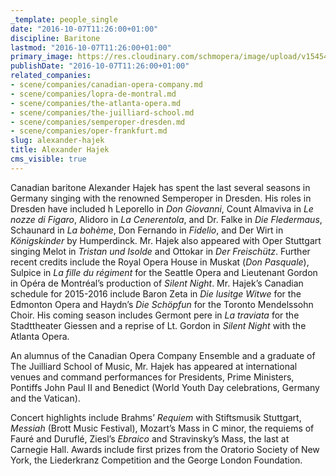 ```yaml
---
_template: people_single
date: "2016-10-07T11:26:00+01:00"
discipline: Baritone
lastmod: "2016-10-07T11:26:00+01:00"
primary_image: https://res.cloudinary.com/schmopera/image/upload/v1545409169/media/webhook-uploads/1475835755973/2016-10-06---Hajek.jpg.jpg
publishDate: "2016-10-07T11:26:00+01:00"
related_companies:
- scene/companies/canadian-opera-company.md
- scene/companies/lopra-de-montral.md
- scene/companies/the-atlanta-opera.md
- scene/companies/the-juilliard-school.md
- scene/companies/semperoper-dresden.md
- scene/companies/oper-frankfurt.md
slug: alexander-hajek
title: Alexander Hajek
cms_visible: true
---
```


Canadian baritone Alexander Hajek has spent the last several seasons in Germany singing with the renowned Semperoper in Dresden. His roles in Dresden have included h Leporello in *Don Giovanni*, Count Almaviva in *Le nozze di Figaro*, Alidoro in *La Cenerentola*, and Dr. Falke in *Die Fledermaus*, Schaunard in *La bohème*, Don Fernando in *Fidelio*, and Der Wirt in *Königskinder* by Humperdinck.  Mr. Hajek also appeared with Oper Stuttgart singing Melot in *Tristan und Isolde* and Ottokar in *Der Freischütz*. Further recent credits include the Royal Opera House in Muskat (*Don Pasquale*), Sulpice in *La fille du régiment* for the Seattle Opera and Lieutenant Gordon in Opéra de Montréal’s production of *Silent Night*. Mr. Hajek’s Canadian schedule for 2015-2016 include Baron Zeta in *Die lusitge Witwe* for the Edmonton Opera and Haydn’s *Die Schöpfun* for the Toronto Mendelssohn Choir. His coming season includes Germont pere in *La traviata* for the Stadttheater Giessen and a reprise of Lt. Gordon in *Silent Night* with the Atlanta Opera.

An alumnus of the Canadian Opera Company Ensemble and a graduate of The Juilliard School of Music, Mr. Hajek has appeared at international venues and command performances for Presidents, Prime Ministers, Pontiffs John Paul II and Benedict (World Youth Day celebrations, Germany and the Vatican).

Concert highlights include Brahms’ *Requiem* with Stiftsmusik Stuttgart, *Messiah* (Brott Music Festival), Mozart’s Mass in C minor, the requiems of Fauré and Duruflé, Ziesl’s *Ebraico* and Stravinsky’s Mass, the last at Carnegie Hall. Awards include first prizes from the Oratorio Society of New York, the Liederkranz Competition and the George London Foundation.
